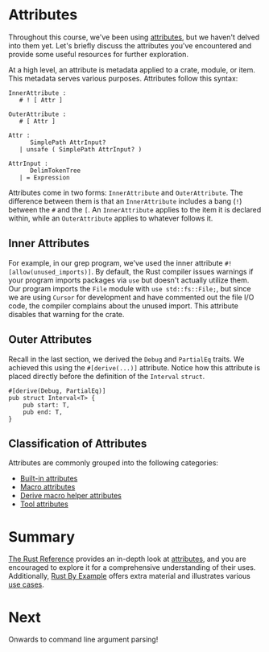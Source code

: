 # Attributes

Throughout this course, we've been using [attributes], but we haven't delved
into them yet. Let's briefly discuss the attributes you've encountered and
provide some useful resources for further exploration.

At a high level, an attribute is metadata applied to a crate, module, or item.
This metadata serves various purposes. Attributes follow this syntax:

```console
InnerAttribute :
   # ! [ Attr ]

OuterAttribute :
   # [ Attr ]

Attr :
      SimplePath AttrInput?
   | unsafe ( SimplePath AttrInput? )

AttrInput :
      DelimTokenTree
   | = Expression
```

Attributes come in two forms: `InnerAttribute` and `OuterAttribute`. The
difference between them is that an `InnerAttribute` includes a bang (`!`)
between the `#` and the `[`. An `InnerAttribute` applies to the item it is
declared within, while an `OuterAttribute` applies to whatever follows it.

## Inner Attributes

For example, in our grep program, we've used the inner attribute
`#![allow(unused_imports)]`. By default, the Rust compiler issues warnings if
your program imports packages via `use` but doesn't actually utilize them. Our
program imports the `File` module with `use std::fs::File;`, but since we are
using `Cursor` for development and have commented out the file I/O code, the
compiler complains about the unused import. This attribute disables that warning
for the crate.

## Outer Attributes

Recall in the last section, we derived the `Debug` and `PartialEq` traits. We
achieved this using the `#[derive(...)]` attribute. Notice how this attribute is
placed directly before the definition of the `Interval` `struct`.

```rust,noplayground
#[derive(Debug, PartialEq)]
pub struct Interval<T> {
    pub start: T,
    pub end: T,
}
```

## Classification of Attributes

Attributes are commonly grouped into the following categories:

- [Built-in attributes]
- [Macro attributes]
- [Derive macro helper attributes]
- [Tool attributes]

# Summary

[The Rust Reference] provides an in-depth look at [attributes], and you are
encouraged to explore it for a comprehensive understanding of their uses.
Additionally, [Rust By Example] offers extra material and illustrates various
[use cases].

[attributes]: https://doc.rust-lang.org/reference/attributes.html
[Built-in attributes]:
  https://doc.rust-lang.org/reference/attributes.html#built-in-attributes-index
[Macro attributes]:
  https://doc.rust-lang.org/reference/procedural-macros.html#attribute-macros
[Derive macro helper attributes]:
  https://doc.rust-lang.org/reference/procedural-macros.html#derive-macro-helper-attributes
[Tool attributes]:
  https://doc.rust-lang.org/reference/attributes.html#tool-attributes
[The Rust Reference]: https://doc.rust-lang.org/reference/
[Rust By Example]: https://doc.rust-lang.org/rust-by-example/
[use cases]: https://doc.rust-lang.org/rust-by-example/attribute.html

# Next

Onwards to command line argument parsing!
